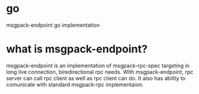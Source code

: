 # go
msgpack-endpoint go implementation
# what is msgpack-endpoint?
msgpack-endpoint is an implementation of msgpack-rpc-spec targeting in long live connection, biredirectional rpc needs. With msgpack-endpoint, rpc server can call rpc client as well as rpc client can do. It also has ability to  comunicate with standard msgpack-rpc implementaion.
